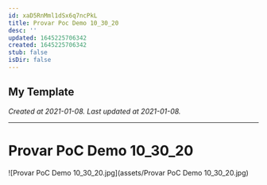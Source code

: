 ```yaml
---
id: xaD5RnMml1dSx6q7ncPkL
title: Provar Poc Demo 10_30_20
desc: ''
updated: 1645225706342
created: 1645225706342
stub: false
isDir: false
---
```

My Template
---

_Created at 2021-01-08._
_Last updated at 2021-01-08._




---

# Provar PoC Demo 10_30_20


![Provar PoC Demo 10_30_20.jpg](assets/Provar PoC Demo 10_30_20.jpg)

